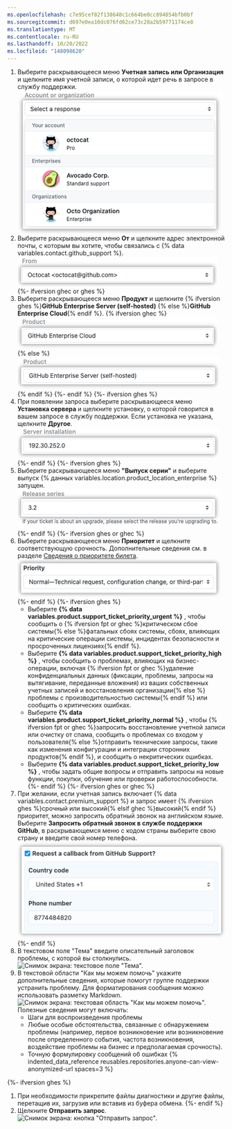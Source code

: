 ```yaml
---
ms.openlocfilehash: c7e95cef82f138648c1c664be0cc894854bfb0bf
ms.sourcegitcommit: d697e0ea10dc076fd62ce73c28a2b59771174ce8
ms.translationtype: MT
ms.contentlocale: ru-RU
ms.lasthandoff: 10/20/2022
ms.locfileid: "148098620"
---
```

1. Выберите раскрывающееся меню **Учетная запись или Организация** и щелкните имя учетной записи, о которой идет речь в запросе в службу поддержки.
![Снимок экрана: раскрывающееся меню "Учетная запись или организация".](/assets/images/help/support/account-field.png)
1. Выберите раскрывающееся меню **От** и щелкните адрес электронной почты, с которым вы хотите, чтобы связались с {% data variables.contact.github_support %}.
![Снимок экрана: раскрывающееся меню "От".](/assets/images/help/support/from-field.png)
{%- ifversion ghec or ghes %}
1. Выберите раскрывающееся меню **Продукт** и щелкните {% ifversion ghes %}**GitHub Enterprise Server (self-hosted)** {% else %}**GitHub Enterprise Cloud**{% endif %}.
{% ifversion ghec %}![Снимок экрана: раскрывающееся меню "Продукт".](/assets/images/help/support/product-field-ghec.png){% else %}![Снимок экрана: раскрывающееся меню "Продукт".](/assets/images/help/support/product-field.png){% endif %} {%- endif %} {%- ifversion ghes %}
1. При появлении запроса выберите раскрывающееся меню **Установка сервера** и щелкните установку, о которой говорится в вашем запросе в службу поддержки. Если установка не указана, щелкните **Другое**.
![Снимок экрана: раскрывающееся меню "Установка сервера"](/assets/images/help/support/installation-field.png) {%- endif %} {%- ifversion ghes %}
1. Выберите раскрывающееся меню **"Выпуск серии"** и выберите выпуск {% данных variables.location.product_location_enterprise %} запущен.
![Снимок экрана: раскрывающееся меню "Серия выпуска"](/assets/images/help/support/release-field.png) {%- endif %} {%- ifversion ghes or ghec %}
1. Выберите раскрывающееся меню **Приоритет** и щелкните соответствующую срочность. Дополнительные сведения см. в разделе [Сведения о приоритете билета](/support/learning-about-github-support/about-ticket-priority).
  ![Снимок экрана: раскрывающееся меню "Приоритет".](/assets/images/help/support/priority-field.png)
{%- endif %} {%- ifversion ghes %}
    - Выберите **{% data variables.product.support_ticket_priority_urgent %}** , чтобы сообщить о {% ifversion fpt or ghec %}критическом сбое системы{% else %}фатальных сбоях системы, сбоях, влияющих на критические операции системы, инцидентах безопасности и просроченных лицензиях{% endif %}.
    - Выберите **{% data variables.product.support_ticket_priority_high %}** , чтобы сообщить о проблемах, влияющих на бизнес-операции, включая {% ifversion fpt or ghec %}удаление конфиденциальных данных (фиксации, проблемы, запросы на вытягивание, переданные вложения) из ваших собственных учетных записей и восстановления организации{% else %}проблемы с производительностью системы{% endif %} или сообщить о критических ошибках.
    - Выберите **{% data variables.product.support_ticket_priority_normal %}** , чтобы {% ifversion fpt or ghec %}запросить восстановление учетной записи или очистку от спама, сообщить о проблемах со входом у пользователя{% else %}отправить технические запросы, такие как изменения конфигурации и интеграции сторонних продуктов{% endif %}, и сообщить о некритических ошибках.
    - Выберите **{% data variables.product.support_ticket_priority_low %}** , чтобы задать общие вопросы и отправить запросы на новые функции, покупки, обучение или проверки работоспособности.
{%- endif %} {%- ifversion ghes or ghec %}
1. При желании, если учетная запись включает {% data variables.contact.premium_support %} и запрос имеет {% ifversion ghes %}срочный или высокий{% elsif ghec %}высокий{% endif %} приоритет, можно запросить обратный звонок на английском языке. Выберите **Запросить обратный звонок в службе поддержки GitHub**, в раскрывающемся меню с кодом страны выберите свою страну и введите свой номер телефона.
![Снимок экрана: флажок "Запросить обратный звонок", раскрывающееся меню "Код страны" и текстовое поле "Номер телефона".](/assets/images/help/support/request-callback.png)
{%- endif %}
1. В текстовом поле "Тема" введите описательный заголовок проблемы, с которой вы столкнулись.
![Снимок экрана: текстовое поле "Тема".](/assets/images/help/support/subject-field.png)
1. В текстовой области "Как мы можем помочь" укажите дополнительные сведения, которые помогут группе поддержки устранить проблему. Для форматирования сообщения можно использовать разметку Markdown.
  ![Снимок экрана: текстовая область "Как мы можем помочь".](/assets/images/help/support/how-can-we-help-field.png)
   Полезные сведения могут включать:
    - Шаги для воспроизведения проблемы
    - Любые особые обстоятельства, связанные с обнаружением проблемы (например, первое возникновение или возникновение после определенного события, частота возникновения, воздействие проблемы на бизнес и предполагаемая срочность).
    - Точную формулировку сообщений об ошибках {% indented_data_reference reusables.repositories.anyone-can-view-anonymized-url spaces=3 %}

{%- ifversion ghes %}
1. При необходимости прикрепите файлы диагностики и другие файлы, перетащив их, загрузив или вставив из буфера обмена.
{%- endif %}
1. Щелкните **Отправить запрос**.
![Снимок экрана: кнопка "Отправить запрос".](/assets/images/help/support/send-request-button.png)
